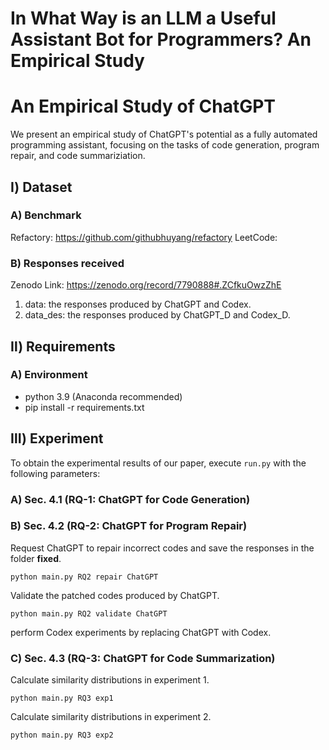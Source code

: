 # In What Way is an LLM a Useful Assistant Bot for Programmers? An Empirical Study

An Empirical Study of ChatGPT
=======
We present an empirical study of ChatGPT's potential as a fully automated programming assistant, focusing on the tasks of code generation, program repair, and code summariziation.

## Ⅰ) Dataset
### A) Benchmark 
Refactory: https://github.com/githubhuyang/refactory
LeetCode:
### B) Responses received 
Zenodo Link: https://zenodo.org/record/7790888#.ZCfkuOwzZhE
  1. data: the responses produced by ChatGPT and Codex.
  2. data_des: the responses produced by ChatGPT_D and Codex_D.

## Ⅱ) Requirements
### A) Environment 
  * python 3.9 (Anaconda recommended)
  * pip install -r requirements.txt

## Ⅲ) Experiment
To obtain the experimental results of our paper, execute `run.py` with the following parameters:

### A) Sec. 4.1 (RQ-1: ChatGPT for Code Generation)

### B) Sec. 4.2 (RQ-2: ChatGPT for Program Repair)
Request ChatGPT to repair incorrect codes and save the responses in the folder **fixed**.
```
python main.py RQ2 repair ChatGPT
```
Validate the patched codes produced by ChatGPT.
```
python main.py RQ2 validate ChatGPT
```
perform Codex experiments by replacing ChatGPT with Codex.

### C) Sec. 4.3 (RQ-3: ChatGPT for Code Summarization)
Calculate similarity distributions in experiment 1.
```
python main.py RQ3 exp1
```
Calculate similarity distributions in experiment 2.
```
python main.py RQ3 exp2
```